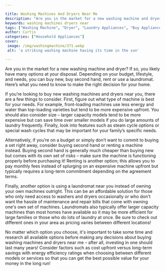 ```yaml
---

title: Washing Machines And Dryers Near Me
description: "Are you in the market for a new washing machine and dryer? If so, you likely have many options at your disposal. Depending on your...read now to learn more"
keywords: washing machines dryers near
tags: ["Washing Machine", "Dryer", "Laundry Appliances", "Buy Appliance", "Clean Appliance"]
author: Curtis
categories: ["Household Appliances"]
cover: 
 image: /img/washingmachine/371.webp
 alt: 'a striking washing machine having its time in the sun'

---
```


Are you in the market for a new washing machine and dryer? If so, you likely have many options at your disposal. Depending on your budget, lifestyle, and needs, you can buy new, buy second hand, rent or use a laundromat. Here’s what you need to know to make the right decision for your home.

If you’re looking to buy new washing machines and dryers near you, there are a few things to consider. First, figure out what type of machine is best for your needs. For example, front-loading machines use less energy and water than top-loading varieties but tend to be more expensive upfront. You should also consider size – larger capacity models tend to be more expensive but can save time over smaller models if you do large amounts of laundry frequently. Finally, look into features such as steam cycle options or special wash cycles that may be important for your family’s specific needs.

Alternatively, if you’re on a budget or simply don’t want to commit to buying a set right away, consider buying second hand or renting a machine instead. Buying second hand is generally much cheaper than buying new but comes with its own set of risks – make sure the machine is functioning properly before purchasing it! Renting is another option; this allows you to pay monthly fees instead of splurging on an expensive machine upfront but typically requires a long-term commitment depending on the agreement terms.

Finally, another option is using a laundromat near you instead of owning your own machines outright. This can be an affordable solution for those who only need access to washers and dryers occasionally or who don't want the hassle of maintenance and repair bills that come with owning one's own set of machines. Laundromats also typically offer larger capacity machines than most homes have available so it may be more efficient for large families or those who do lots of laundry at once. Be sure to check out different ones in your area as pricing varies between different locations!

No matter which option you choose, it's important to take some time and research all available options before making any decisions about buying washing machines and dryers near me – after all, investing in one should last many years! Consider factors such as cost upfront versus long-term savings with energy efficiency ratings when choosing between different models or services so that you can get the best possible value for your money in the long run!
